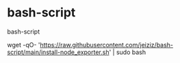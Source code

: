 # bash-script
bash-script


wget -qO- 'https://raw.githubusercontent.com/jeiziz/bash-script/main/install-node_exporter.sh' | sudo bash
